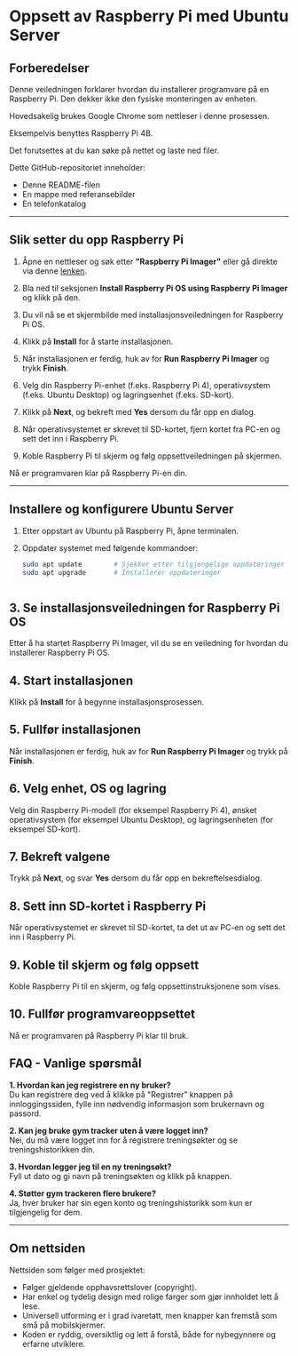 # Oppsett av Raspberry Pi med Ubuntu Server

## Forberedelser
Denne veiledningen forklarer hvordan du installerer programvare på en Raspberry Pi. Den dekker ikke den fysiske monteringen av enheten.

Hovedsakelig brukes Google Chrome som nettleser i denne prosessen.

Eksempelvis benyttes Raspberry Pi 4B.

Det forutsettes at du kan søke på nettet og laste ned filer.

Dette GitHub-repositoriet inneholder:
- Denne README-filen
- En mappe med referansebilder
- En telefonkatalog

---

## Slik setter du opp Raspberry Pi

1. Åpne en nettleser og søk etter **"Raspberry Pi Imager"** eller gå direkte via denne [lenken](https://www.raspberrypi.com/software/).

2. Bla ned til seksjonen **Install Raspberry Pi OS using Raspberry Pi Imager** og klikk på den.

3. Du vil nå se et skjermbilde med installasjonsveiledningen for Raspberry Pi OS.

4. Klikk på **Install** for å starte installasjonen.

5. Når installasjonen er ferdig, huk av for **Run Raspberry Pi Imager** og trykk **Finish**.

6. Velg din Raspberry Pi-enhet (f.eks. Raspberry Pi 4), operativsystem (f.eks. Ubuntu Desktop) og lagringsenhet (f.eks. SD-kort).

7. Klikk på **Next**, og bekreft med **Yes** dersom du får opp en dialog.

8. Når operativsystemet er skrevet til SD-kortet, fjern kortet fra PC-en og sett det inn i Raspberry Pi.

9. Koble Raspberry Pi til skjerm og følg oppsettveiledningen på skjermen.

Nå er programvaren klar på Raspberry Pi-en din.

---

## Installere og konfigurere Ubuntu Server

1. Etter oppstart av Ubuntu på Raspberry Pi, åpne terminalen.

2. Oppdater systemet med følgende kommandoer:

   ```bash
   sudo apt update        # Sjekker etter tilgjengelige oppdateringer
   sudo apt upgrade       # Installerer oppdateringer



## 3. Se installasjonsveiledningen for Raspberry Pi OS

Etter å ha startet Raspberry Pi Imager, vil du se en veiledning for hvordan du installerer Raspberry Pi OS.

## 4. Start installasjonen

Klikk på **Install** for å begynne installasjonsprosessen.

## 5. Fullfør installasjonen

Når installasjonen er ferdig, huk av for **Run Raspberry Pi Imager** og trykk på **Finish**.

## 6. Velg enhet, OS og lagring

Velg din Raspberry Pi-modell (for eksempel Raspberry Pi 4), ønsket operativsystem (for eksempel Ubuntu Desktop), og lagringsenheten (for eksempel SD-kort).

## 7. Bekreft valgene

Trykk på **Next**, og svar **Yes** dersom du får opp en bekreftelsesdialog.

## 8. Sett inn SD-kortet i Raspberry Pi

Når operativsystemet er skrevet til SD-kortet, ta det ut av PC-en og sett det inn i Raspberry Pi.

## 9. Koble til skjerm og følg oppsett

Koble Raspberry Pi til en skjerm, og følg oppsettinstruksjonene som vises.

## 10. Fullfør programvareoppsettet

Nå er programvaren på Raspberry Pi klar til bruk.



## FAQ - Vanlige spørsmål

**1. Hvordan kan jeg registrere en ny bruker?**  
Du kan registrere deg ved å klikke på "Registrer" knappen på innloggingssiden, fylle inn nødvendig informasjon som brukernavn og passord.

**2. Kan jeg bruke gym tracker uten å være logget inn?**  
Nei, du må være logget inn for å registrere treningsøkter og se treningshistorikken din.

**3. Hvordan legger jeg til en ny treningsøkt?**  
Fyll ut dato og gi navn på treningsøkten og klikk på knappen. 

**4. Støtter gym trackeren flere brukere?**  
Ja, hver bruker har sin egen konto og treningshistorikk som kun er tilgjengelig for dem.

---

## Om nettsiden

Nettsiden som følger med prosjektet:

- Følger gjeldende opphavsrettslover (copyright).
- Har enkel og tydelig design med rolige farger som gjør innholdet lett å lese.
- Universell utforming er i grad ivaretatt, men knapper kan fremstå som små på mobilskjermer.
- Koden er ryddig, oversiktlig og lett å forstå, både for nybegynnere og erfarne utviklere.


